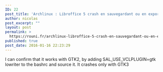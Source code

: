 ```yaml
---
ID: 22
post_title: 'Archlinux : Libroffice 5 crash en sauvegardant ou en exportant en pdf'
author: nicolas
post_excerpt: ""
layout: post
permalink: >
  https://rouni.fr/archlinux-libroffice-5-crash-en-sauvegardant-ou-en-exportant-en-pdf/
published: true
post_date: 2016-01-16 22:23:29
---
```

I can confirm that it works with GTK2, by adding SAL_USE_VCLPLUGIN=gtk lowriter to the bashrc and source it.
It crashes only with GTK3